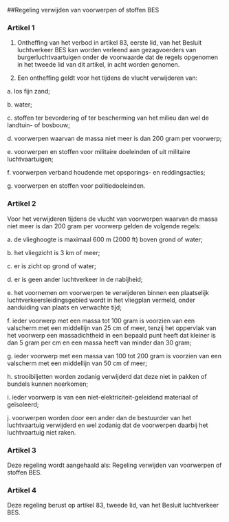 <meta http-equiv='Content-Type' content='text/html; charset=utf-8' />

##Regeling verwijden van voorwerpen of stoffen BES

### Artikel  1  

1. Ontheffing van het verbod in artikel 83, eerste lid, van het Besluit luchtverkeer BES kan worden verleend aan gezagvoerders van burgerluchtvaartuigen onder de voorwaarde dat de regels opgenomen in het tweede lid van dit artikel, in acht worden genomen.  

2. Een ontheffing geldt voor het tijdens de vlucht verwijderen van: 

a. los fijn zand;  

b. water;  

c. stoffen ter bevordering of ter bescherming van het milieu dan wel de landtuin- of bosbouw;  

d. voorwerpen waarvan de massa niet meer is dan 200 gram per voorwerp;  

e. voorwerpen en stoffen voor militaire doeleinden of uit militaire luchtvaartuigen;  

f. voorwerpen verband houdende met opsporings- en reddingsacties;  

g. voorwerpen en stoffen voor politiedoeleinden.     

### Artikel  2  

Voor het verwijderen tijdens de vlucht van voorwerpen waarvan de massa niet meer is dan 200 gram per voorwerp gelden de volgende regels: 

a. de vlieghoogte is maximaal 600 m (2000 ft) boven grond of water;  

b. het vliegzicht is 3 km of meer;  

c. er is zicht op grond of water;  

d. er is geen ander luchtverkeer in de nabijheid;  

e. het voornemen om voorwerpen te verwijderen binnen een plaatselijk luchtverkeersleidingsgebied wordt in het vliegplan vermeld, onder aanduiding van plaats en verwachte tijd;  

f. ieder voorwerp met een massa tot 100 gram is voorzien van een valscherm met een middellijn van 25 cm of meer, tenzij het oppervlak van het voorwerp een massadichtheid in een bepaald punt heeft dat kleiner is dan 5 gram per cm en een massa heeft van minder dan 30 gram;  

g. ieder voorwerp met een massa van 100 tot 200 gram is voorzien van een valscherm met een middellijn van 50 cm of meer;  

h. strooibiljetten worden zodanig verwijderd dat deze niet in pakken of bundels kunnen neerkomen;  

i. ieder voorwerp is van een niet-elektriciteit-geleidend materiaal of geïsoleerd;  

j. voorwerpen worden door een ander dan de bestuurder van het luchtvaartuig verwijderd en wel zodanig dat de voorwerpen daarbij het luchtvaartuig niet raken.   

### Artikel  3  

Deze regeling wordt aangehaald als: Regeling verwijden van voorwerpen of stoffen BES. 

### Artikel  4  

Deze regeling berust op artikel 83, tweede lid, van het Besluit luchtverkeer BES. 
